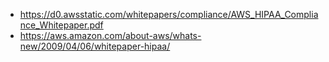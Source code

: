 - https://d0.awsstatic.com/whitepapers/compliance/AWS_HIPAA_Compliance_Whitepaper.pdf
- https://aws.amazon.com/about-aws/whats-new/2009/04/06/whitepaper-hipaa/
